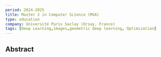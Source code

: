 ```yaml
---
period: 2024-2025
title: Master 2 in Computer Science (MVA)
type: education
company: Université Paris Saclay (Orsay, France)
tags: [Deep Learning,images,geometric deep learning, Optimization]
---
```


## Abstract

